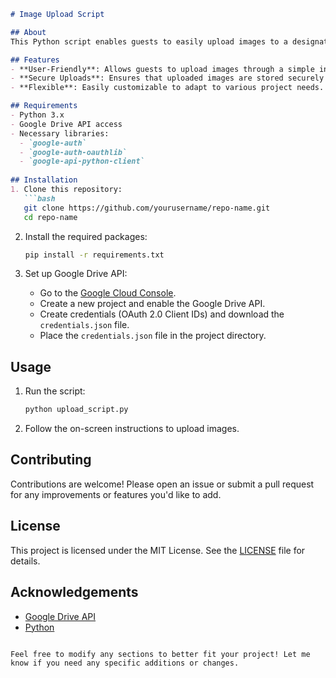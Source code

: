 ```markdown
# Image Upload Script

## About
This Python script enables guests to easily upload images to a designated Google Drive folder. It simplifies the process of collecting images from users without requiring direct access to the Drive account.

## Features
- **User-Friendly**: Allows guests to upload images through a simple interface.
- **Secure Uploads**: Ensures that uploaded images are stored securely in the specified Google Drive folder.
- **Flexible**: Easily customizable to adapt to various project needs.

## Requirements
- Python 3.x
- Google Drive API access
- Necessary libraries:
  - `google-auth`
  - `google-auth-oauthlib`
  - `google-api-python-client`
  
## Installation
1. Clone this repository:
   ```bash
   git clone https://github.com/yourusername/repo-name.git
   cd repo-name
   ```

2. Install the required packages:
   ```bash
   pip install -r requirements.txt
   ```

3. Set up Google Drive API:
   - Go to the [Google Cloud Console](https://console.cloud.google.com/).
   - Create a new project and enable the Google Drive API.
   - Create credentials (OAuth 2.0 Client IDs) and download the `credentials.json` file.
   - Place the `credentials.json` file in the project directory.

## Usage
1. Run the script:
   ```bash
   python upload_script.py
   ```

2. Follow the on-screen instructions to upload images.

## Contributing
Contributions are welcome! Please open an issue or submit a pull request for any improvements or features you'd like to add.

## License
This project is licensed under the MIT License. See the [LICENSE](LICENSE) file for details.

## Acknowledgements
- [Google Drive API](https://developers.google.com/drive)
- [Python](https://www.python.org/)
```

Feel free to modify any sections to better fit your project! Let me know if you need any specific additions or changes.
